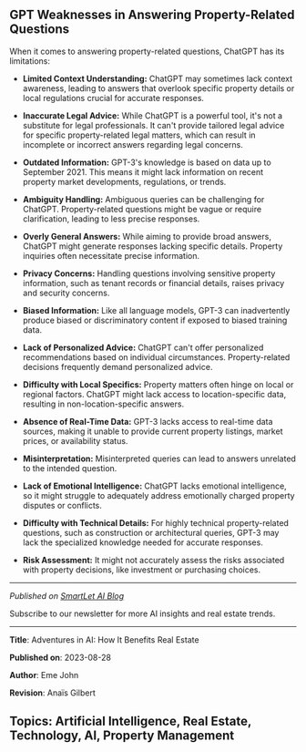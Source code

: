 ## GPT Weaknesses in Answering Property-Related Questions

When it comes to answering property-related questions, ChatGPT has its limitations:

- **Limited Context Understanding:** ChatGPT may sometimes lack context awareness, leading to answers that overlook specific property details or local regulations crucial for accurate responses.

- **Inaccurate Legal Advice:** While ChatGPT is a powerful tool, it's not a substitute for legal professionals. It can't provide tailored legal advice for specific property-related legal matters, which can result in incomplete or incorrect answers regarding legal concerns.

- **Outdated Information:** GPT-3's knowledge is based on data up to September 2021. This means it might lack information on recent property market developments, regulations, or trends.

- **Ambiguity Handling:** Ambiguous queries can be challenging for ChatGPT. Property-related questions might be vague or require clarification, leading to less precise responses.

- **Overly General Answers:** While aiming to provide broad answers, ChatGPT might generate responses lacking specific details. Property inquiries often necessitate precise information.

- **Privacy Concerns:** Handling questions involving sensitive property information, such as tenant records or financial details, raises privacy and security concerns.

- **Biased Information:** Like all language models, GPT-3 can inadvertently produce biased or discriminatory content if exposed to biased training data.

- **Lack of Personalized Advice:** ChatGPT can't offer personalized recommendations based on individual circumstances. Property-related decisions frequently demand personalized advice.

- **Difficulty with Local Specifics:** Property matters often hinge on local or regional factors. ChatGPT might lack access to location-specific data, resulting in non-location-specific answers.

- **Absence of Real-Time Data:** GPT-3 lacks access to real-time data sources, making it unable to provide current property listings, market prices, or availability status.

- **Misinterpretation:** Misinterpreted queries can lead to answers unrelated to the intended question.

- **Lack of Emotional Intelligence:** ChatGPT lacks emotional intelligence, so it might struggle to adequately address emotionally charged property disputes or conflicts.

- **Difficulty with Technical Details:** For highly technical property-related questions, such as construction or architectural queries, GPT-3 may lack the specialized knowledge needed for accurate responses.

- **Risk Assessment:** It might not accurately assess the risks associated with property decisions, like investment or purchasing choices.

--- 
  
 *Published on [SmartLet AI Blog](https://www.play2helpworld-com.github.io/AIProperty/)* 
  
 Subscribe to our newsletter for more AI insights and real estate trends. 
  
 --- 
 **Title**: Adventures in AI: How It Benefits Real Estate 
  
 **Published on**: 2023-08-28 
  
 **Author**: Eme John 
  
 **Revision**: Anaïs Gilbert 
  
 **Topics**: Artificial Intelligence, Real Estate, Technology, AI, Property Management 
 ---